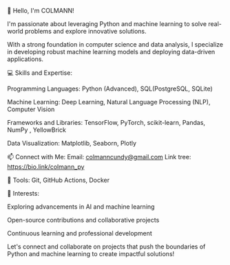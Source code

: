 👋 Hello, I'm COLMANN!

I'm passionate about leveraging Python and machine learning to solve real-world problems and explore innovative solutions. 

With a strong foundation in computer science and data analysis, I specialize in developing robust machine learning models and deploying data-driven applications.

💻 Skills and Expertise:

Programming Languages: Python (Advanced), SQL(PostgreSQL, SQLite)

Machine Learning: Deep Learning, Natural Language Processing (NLP), Computer Vision

Frameworks and Libraries: TensorFlow, PyTorch, scikit-learn, Pandas, NumPy , YellowBrick

Data Visualization: Matplotlib, Seaborn, Plotly

📫 Connect with Me:
Email: colmanncundy@gmail.com 
Link tree: https://bio.link/colmann_py

🔧 Tools:
Git, GitHub Actions, Docker

🌱 Interests:

Exploring advancements in AI and machine learning

Open-source contributions and collaborative projects

Continuous learning and professional development

Let's connect and collaborate on projects that push the boundaries of Python and machine learning to create impactful solutions!
